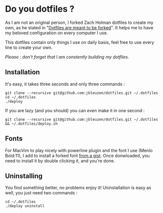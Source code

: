 # Do you dotfiles ?

As I am not an original person, I forked Zach Holman dotfiles to create my own, as he stated in "[Dotfiles are meant to be forked](http://zachholman.com/2010/08/dotfiles-are-meant-to-be-forked/)". 
It helps me to have my beloved configuration on every computer I use.

This dotfiles contain only things I use on daily basis, feel free to use every line to create your own.

_Please : don't forget that I am constently building my dotfiles._

## Installation

It's easy, it takes three seconds and only three commands :

	git clone --recursive git@github.com:jbleuzen/dotfiles.git ~/.dotfiles
	cd ~/.dotfiles
	./deploy

If you are lazy (and you should) you can even make it in one second :
	
	git clone --recursive git@github.com:jbleuzen/dotfiles.git ~/.dotfiles && ~/.dotfiles/deploy.sh

## Fonts

For MacVim to play nicely with powerline plugin and the font I use (Menlo Bold:11), I add to install a forked font [from a gist](https://gist.github.com/1627888).
Once donwloaded, you need to install it by double clicking it, and you're done.

## Uninstalling

You find something better, no problems enjoy it!
Uninstallation is easy as well, you just need two commands :

	cd ~/.dotfiles
	./deploy uninstall
